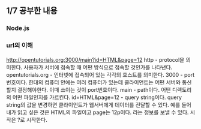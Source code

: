 ## 1/7 공부한 내용
### Node.js

### url의 이해

http://opentutorials.org:3000/main?id=HTML&page=12
http - protocol을 의미한다. 사용자가 서버에 접속할 때 어떤 방식으로 접속할 것인가를 나타낸다.
opentutorials.org - 인터넷에 접속되어 있는 각각의 호스트를 의미한다.
3000 - port 번호이다. 한대의 컴퓨터 안에는 여러 컴퓨터가 있는데 클라이언트는 어떤 서버와 통신할지 결정해야한다. 이때 쓰이는 것이 port번호이다.
main - path이다. 어떤 디렉토리의 어떤 파일인지를 가르킨다.
id=HTML&page=12 - query string이다. query string의 값을 변경하면 클라이언트가 웹서버에게 데이터를 전달할 수 있다. 예를 들어 내가 읽고 싶은 것은 HTML의 파일이고 page는 12p이다. 라는 정보를 보낼 수 있다. 시작은 ?로 시작한다. 